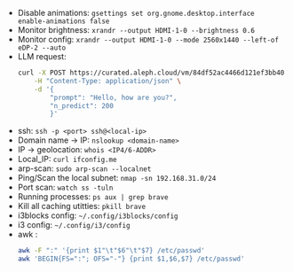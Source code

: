 - Disable animations: `gsettings set org.gnome.desktop.interface enable-animations false`
- Monitor brightness: `xrandr --output HDMI-1-0 --brightness 0.6`
- Monitor config: `xrandr --output HDMI-1-0 --mode 2560x1440 --left-of eDP-2 --auto`
- LLM request: 
    ```bash
    curl -X POST https://curated.aleph.cloud/vm/84df52ac4466d121ef3bb409bb14f315de7be4ce600e8948d71df6485aa5bcc3/completion \
        -H "Content-Type: application/json" \
        -d '{
            "prompt": "Hello, how are you?",
            "n_predict": 200
            }'
    ```
- ssh: `ssh -p <port> ssh@<local-ip>`
- Domain name -> IP: `nslookup <domain-name>`
- IP -> geolocation: `whois <IP4/6-ADDR>`
- Local_IP: `curl ifconfig.me`
- arp-scan: `sudo arp-scan --localnet`
- Ping/Scan the local subnet: `nmap -sn 192.168.31.0/24`
- Port scan: `watch ss -tuln`
- Running processes: `ps aux | grep brave`
- Kill all caching utitties: `pkill brave`
- i3blocks config: `~/.config/i3blocks/config`
- i3 config: `~/.config/i3/config`
- awk :
    ```bash
    awk -F ":" '{print $1"\t"$6"\t"$7} /etc/passwd'
    awk 'BEGIN{FS=":"; OFS="-"} {print $1,$6,$7} /etc/passwd'
    ```